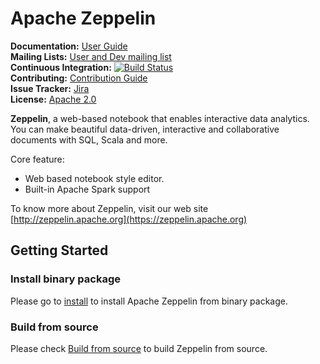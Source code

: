 
# Apache Zeppelin

**Documentation:** [User Guide](https://zeppelin.apache.org/docs/latest/index.html)<br/>
**Mailing Lists:** [User and Dev mailing list](https://zeppelin.apache.org/community.html)<br/>
**Continuous Integration:** [![Build Status](https://travis-ci.org/apache/zeppelin.svg?branch=master)](https://travis-ci.org/apache/zeppelin) <br/>
**Contributing:** [Contribution Guide](https://zeppelin.apache.org/contribution/contributions.html)<br/>
**Issue Tracker:** [Jira](https://issues.apache.org/jira/browse/ZEPPELIN)<br/>
**License:** [Apache 2.0](https://github.com/apache/zeppelin/blob/master/LICENSE)


**Zeppelin**, a web-based notebook that enables interactive data analytics. You can make beautiful data-driven, interactive and collaborative documents with SQL, Scala and more.

Core feature:
   * Web based notebook style editor.
   * Built-in Apache Spark support


To know more about Zeppelin, visit our web site [http://zeppelin.apache.org](https://zeppelin.apache.org)


## Getting Started

### Install binary package
Please go to [install](https://zeppelin.apache.org/docs/latest/install/install.html) to install Apache Zeppelin from binary package.

### Build from source
Please check [Build from source](https://zeppelin.apache.org/docs/latest/install/build.html) to build Zeppelin from source.


